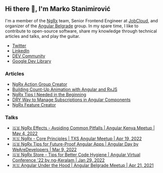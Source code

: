 ## Hi there 👋, I'm Marko Stanimirović

I'm a member of the [NgRx](https://github.com/ngrx/platform) team, Senior Frontend Engineer at [JobCloud](https://www.jobcloud.ch/c/en),
and organizer of the [Angular Belgrade](https://twitter.com/angularbelgrade) group.
In my spare time, I like to contribute to open-source software, share my knowledge through technical articles and talks, and play the guitar.

- [Twitter](https://twitter.com/MarkoStDev)
- [LinkedIn](https://www.linkedin.com/in/markostanimirovic)
- [DEV Community](https://dev.to/markostanimirovic)
- [Google Dev Library](https://devlibrary.withgoogle.com/authors/markostanimirovic)

### Articles

- [NgRx Action Group Creator](https://dev.to/ngrx/ngrx-action-group-creator-1deh)
- [Building Count-Up Animation with Angular and RxJS](https://dev.to/angular/building-count-up-animation-with-angular-and-rxjs-240k)
- [NgRx Tips I Needed in the Beginning](https://dev.to/this-is-angular/ngrx-tips-i-needed-in-the-beginning-4hno)
- [DRY Way to Manage Subscriptions in Angular Components](https://dev.to/this-is-angular/dry-way-to-manage-subscriptions-in-angular-components-256j)
- [NgRx Feature Creator](https://dev.to/this-is-angular/ngrx-feature-creator-2c72)

### Talks

- [🇬🇧 NgRx Effects - Avoiding Common Pitfalls | Angular Kenya Meetup | May 4, 2022](https://youtu.be/6Obkrru_St8)
- [🇷🇸 NgRx - Core Principles | TXS Angular Meetup | Apr 19, 2022](https://youtu.be/EX0-YSCOHhE?t=6335)
- [🇬🇧 NgRx Tips for Future-Proof Angular Apps | Angular Day by WeAreDevelopers | Mar 9, 2022](https://youtu.be/FFXOrWDuZks?t=7342)
- [🇬🇧 NgRx Store - Tips for Better Code Hygiene | Angular Virtual Conference '22 by ng-Keralam | Jan 29, 2022](https://youtu.be/cSROnw5DuRs?t=14394)
- [🇷🇸 Angular Under the Hood | Angular Belgrade Meetup | Apr 21, 2021](https://youtu.be/xdQlOZabDtM?t=3477)
